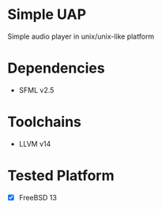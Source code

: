 # Simple UAP
Simple audio player in unix/unix-like platform

# Dependencies
- SFML v2.5

# Toolchains
- LLVM v14

# Tested Platform
- [x] FreeBSD 13

